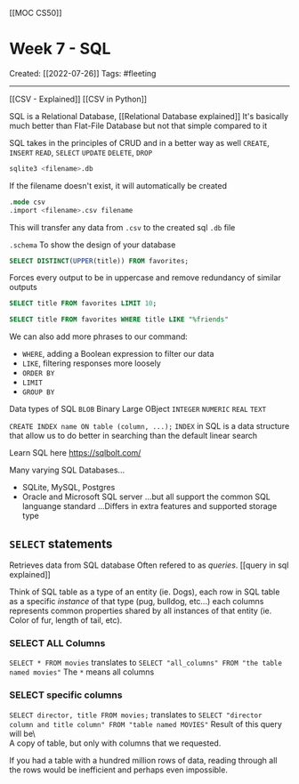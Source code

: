 [[MOC CS50]]

# Week 7 - SQL
Created:  [[2022-07-26]]
Tags: #fleeting 

---
[[CSV - Explained]]
[[CSV in Python]]


SQL is a Relational Database, [[Relational Database explained]]
It's basically much better than Flat-File Database but not that simple compared to it


SQL takes in the principles of CRUD and in a better way as well
`CREATE`, `INSERT`
`READ`, `SELECT`
`UPDATE`
`DELETE`, `DROP`

```sql
sqlite3 <filename>.db
```
If the filename doesn't exist, it will automatically be created

```sql
.mode csv
.import <filename>.csv filename
```
This will transfer any data from `.csv` to the created sql `.db` file

`.schema`
To show the design of your database


```sql
SELECT DISTINCT(UPPER(title)) FROM favorites;
```
Forces every output to be in uppercase and remove redundancy of similar outputs



```sql
SELECT title FROM favorites LIMIT 10;
```
```sql
SELECT title FROM favorites WHERE title LIKE "%friends"
```
We can also add more phrases to our command:
-   `WHERE`, adding a Boolean expression to filter our data
-   `LIKE`, filtering responses more loosely
-   `ORDER BY`
-   `LIMIT`
-   `GROUP BY`

Data types of SQL
`BLOB`  Binary Large OBject
`INTEGER`
`NUMERIC` 
`REAL`
`TEXT`


`CREATE INDEX name ON table (column, ...);`
`INDEX` in SQL is a data structure that allow us to do better in searching than the default linear search


Learn SQL here
https://sqlbolt.com/



Many varying SQL Databases...
- SQLite, MySQL, Postgres
- Oracle and Microsoft SQL server
...but all support the common SQL languange standard
...Differs in extra features and supported storage type


## `SELECT` statements
Retrieves data from SQL database 
Often refered to as _queries_. [[query in sql explained]]

Think of SQL table as a type of an entity (ie. Dogs), 
    each row in SQL table as a specific _instance_ of that type (pug, bulldog, etc...) 
    each columns represents common properties shared by all instances of that entity (ie. Color of fur, length of tail, etc).

### SELECT ALL Columns
`SELECT * FROM movies` 
translates to 
`SELECT "all_columns" FROM "the table named movies"`
The `*` means all columns

### SELECT specific columns
`SELECT director, title FROM movies;`
translates to
`SELECT "director column and title column" FROM "table named MOVIES"`
Result of this query will be\  
A copy of table, but only with columns that we requested.




If you had a table with a hundred million rows of data, reading through all the rows would be inefficient and perhaps even impossible.